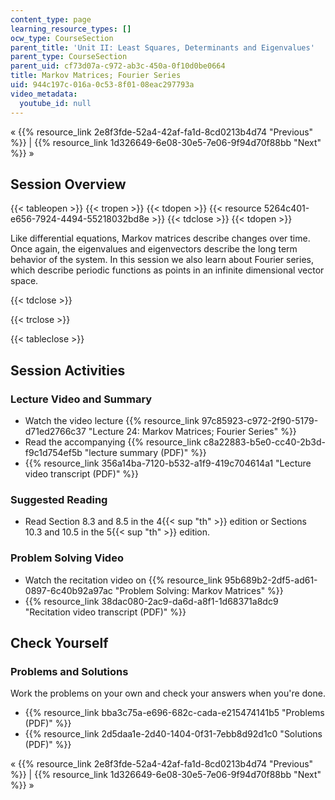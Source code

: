 ```yaml
---
content_type: page
learning_resource_types: []
ocw_type: CourseSection
parent_title: 'Unit II: Least Squares, Determinants and Eigenvalues'
parent_type: CourseSection
parent_uid: cf73d07a-c972-ab3c-450a-0f10d0be0664
title: Markov Matrices; Fourier Series
uid: 944c197c-016a-0c53-8f01-08eac297793a
video_metadata:
  youtube_id: null
---
```


« {{% resource_link 2e8f3fde-52a4-42af-fa1d-8cd0213b4d74 "Previous" %}} | {{% resource_link 1d326649-6e08-30e5-7e06-9f94d70f88bb "Next" %}} »

Session Overview
----------------

{{< tableopen >}}
{{< tropen >}}
{{< tdopen >}}
{{< resource 5264c401-e656-7924-4494-55218032bd8e >}}
{{< tdclose >}}
{{< tdopen >}}


Like differential equations, Markov matrices describe changes over time. Once again, the eigenvalues and eigenvectors describe the long term behavior of the system. In this session we also learn about Fourier series, which describe periodic functions as points in an infinite dimensional vector space.


{{< tdclose >}}

{{< trclose >}}

{{< tableclose >}}

Session Activities
------------------

### Lecture Video and Summary

*   Watch the video lecture {{% resource_link 97c85923-c972-2f90-5179-d71ed2766c37 "Lecture 24: Markov Matrices; Fourier Series" %}}
*   Read the accompanying {{% resource_link c8a22883-b5e0-cc40-2b3d-f9c1d754ef5b "lecture summary (PDF)" %}}
*   {{% resource_link 356a14ba-7120-b532-a1f9-419c704614a1 "Lecture video transcript (PDF)" %}}

### Suggested Reading

*   Read Section 8.3 and 8.5 in the 4{{< sup "th" >}} edition or Sections 10.3 and 10.5 in the 5{{< sup "th" >}} edition.

### Problem Solving Video

*   Watch the recitation video on {{% resource_link 95b689b2-2df5-ad61-0897-6c40b92a97ac "Problem Solving: Markov Matrices" %}}
*   {{% resource_link 38dac080-2ac9-da6d-a8f1-1d68371a8dc9 "Recitation video transcript (PDF)" %}}

Check Yourself
--------------

### Problems and Solutions

Work the problems on your own and check your answers when you're done.

*   {{% resource_link bba3c75a-e696-682c-cada-e215474141b5 "Problems (PDF)" %}}
*   {{% resource_link 2d5daa1e-2d40-1404-0f31-7ebb8d92d1c0 "Solutions (PDF)" %}}

« {{% resource_link 2e8f3fde-52a4-42af-fa1d-8cd0213b4d74 "Previous" %}} | {{% resource_link 1d326649-6e08-30e5-7e06-9f94d70f88bb "Next" %}} »